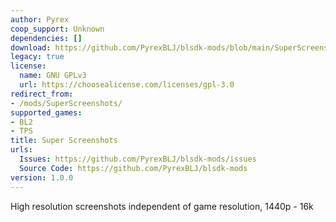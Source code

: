 ```yaml
---
author: Pyrex
coop_support: Unknown
dependencies: []
download: https://github.com/PyrexBLJ/blsdk-mods/blob/main/SuperScreenshots/SuperScreenshots.rar
legacy: true
license:
  name: GNU GPLv3
  url: https://choosealicense.com/licenses/gpl-3.0
redirect_from:
- /mods/SuperScreenshots/
supported_games:
- BL2
- TPS
title: Super Screenshots
urls:
  Issues: https://github.com/PyrexBLJ/blsdk-mods/issues
  Source Code: https://github.com/PyrexBLJ/blsdk-mods
version: 1.0.0
---
```

High resolution screenshots independent of game resolution, 1440p - 16k